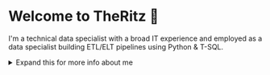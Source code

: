 # Welcome to TheRitz 👋 

I'm a technical data specialist with a broad IT experience and employed as a data specialist building ETL/ELT pipelines using Python & T-SQL.


<details>
<summary>
  Expand this for more info about me
</summary>

## Quick overview

### Work activities 

I work for a municipality in The Netherlands as a junior technical data specialist with 25 years of broad IT experience in all kinds of jobs. So I can get along on a lot of topics by now.

Today my focus is on getting real good at what I am now a junior at and putting my senior skills to good use at the same time. This means learn to program properly and set up a good development and operations environment at the same time.

### Personal activities 👀

I’m interested in datasci, astronomy, all kinds of cycling, the great outdoors, (digital & analog) photography, Eurorack, listening to music (digital & analog ^_^ ).

## My skills 📜

### Data Science/Analysis & Engineering

- Python
- T-SQL
- PostgreSQL
- Azure DevOps
- Powershell
- Machine Learning
- GDPR & BIO

### Competences
- Solving complex problems
- Documentation
- Standardisation of processes 
- Finding the right people
- Motivating a team
- Creativity

### Other IT-related
- Identity Access Management:
	* Quest One Identity
	* SCIM connectors
	* T-SQL
	* RBAC, CRUD processes
	* Reporting
	* Handling audits
	* Role- and Application Management
	* Red Hat Directory Server/ LDAP
	* Business Analysis
- Project management
- Storage Management
- Business Continuity Management
- Windows Server OS
- Linux OS
- MacOS
- Storage Management (Dell EMC)

### Languages 🌐

| Language      | Proficiency                                                               |
| ------------- | ------------------------------------------------------------------------- |
| English | C2                  |
| German        | B2 |
| French | B1
| Dutch         | Native language                                                      |

## What I'm currently working on 🌱

- Data pipeline orchestration
- Upping my Python & T-SQL programming skills
- Privacy and security legislation
